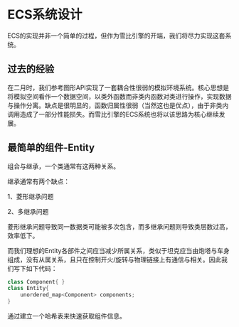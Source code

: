 # ECS系统设计

ECS的实现并非一个简单的过程，但作为雪比引擎的开端，我们将尽力实现这套系统。

## 过去的经验

在二月时，我们参考图形API实现了一套耦合性很弱的模拟环境系统。核心思想是将模拟空间看作一个数据空间，以类外函数而非类内函数对类进行操作，实现数据与操作分离。缺点是很明显的，函数归属性很弱（当然这也是优点），由于非类内调用造成了一部分性能损失。而雪比引擎的ECS系统也将以该思路为核心继续发展。

## 最简单的组件-Entity

组合与继承，一个类通常有这两种关系。

继承通常有两个缺点：

1、菱形继承问题

2、多继承问题

菱形继承问题导致同一数据类可能被多次包含，而多继承问题则导致类层数过高，效率低下。

而我们理想的Entity各部件之间应当减少所属关系，类似于坦克应当由炮塔与车身组成，没有从属关系，且只在控制开火/旋转与物理链接上有通信与相关。因此我们写下如下代码：

```C++
class Component{ }
class Entity{
    unordered_map<Component> components;
}
```

通过建立一个哈希表来快速获取组件信息。

